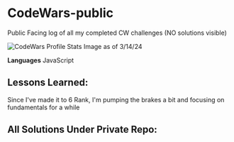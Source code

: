 # CodeWars-public
Public Facing log of all my completed CW challenges (NO solutions visible)

![CodeWars Profile Stats Image as of 3/14/24](https://github.com/erreyonj/CodeWars-public/blob/57845857b7197bdd8c89b0c089082b44e3036769/CW-Profile%20Progress/CW%20Profile%203_14_24.png)


**Languages** 
JavaScript

## Lessons Learned:
Since I've made it to 6 Rank, I'm pumping the brakes a bit and focusing on fundamentals for a while

## All Solutions Under Private Repo:





